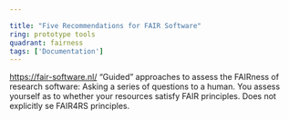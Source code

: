 ```yaml
---

title: "Five Recommendations for FAIR Software"
ring: prototype tools
quadrant: fairness
tags: ['Documentation']
---
```

https://fair-software.nl/
“Guided” approaches to assess the FAIRness of research software: Asking a series of questions to a human. You assess yourself as to whether your resources satisfy FAIR principles. Does not explicitly se FAIR4RS principles.
